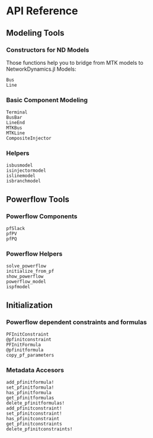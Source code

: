 # API Reference
## Modeling Tools
### Constructors for ND Models
Those functions help you to bridge from MTK models to NetworkDynamics.jl Models:
```@docs
Bus
Line
```

### Basic Component Modeling
```@docs
Terminal
BusBar
LineEnd
MTKBus
MTKLine
CompositeInjector
```

### Helpers
```@docs
isbusmodel
isinjectormodel
islinemodel
isbranchmodel
```

## Powerflow Tools
### Powerflow Components
```@docs
pfSlack
pfPV
pfPQ
```

### Powerflow Helpers
```@docs
solve_powerflow
initialize_from_pf
show_powerflow
powerflow_model
ispfmodel
```

## Initialization
### Powerflow dependent constraints and formulas
```@docs
PFInitConstraint
@pfinitconstraint
PFInitFormula
@pfinitformula
copy_pf_parameters
```

### Metadata Accesors
```@docs
add_pfinitformula!
set_pfinitformula!
has_pfinitformula
get_pfinitformulas
delete_pfinitformulas!
add_pfinitconstraint!
set_pfinitconstraint!
has_pfinitconstraint
get_pfinitconstraints
delete_pfinitconstraints!
```
